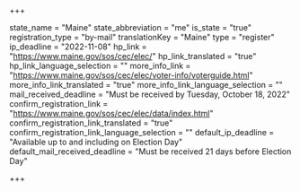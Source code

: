 +++

state_name = "Maine"
state_abbreviation = "me"
is_state = "true"
registration_type = "by-mail"
translationKey = "Maine"
type = "register"
ip_deadline = "2022-11-08"
hp_link = "https://www.maine.gov/sos/cec/elec/"
hp_link_translated = "true"
hp_link_language_selection = ""
more_info_link = "https://www.maine.gov/sos/cec/elec/voter-info/voterguide.html"
more_info_link_translated = "true"
more_info_link_language_selection = ""
mail_received_deadline = "Must be received by Tuesday, October 18, 2022"
confirm_registration_link = "https://www.maine.gov/sos/cec/elec/data/index.html"
confirm_registration_link_translated = "true"
confirm_registration_link_language_selection = ""
default_ip_deadline = "Available up to and including on Election Day"
default_mail_received_deadline = "Must be received 21 days before Election Day"

+++